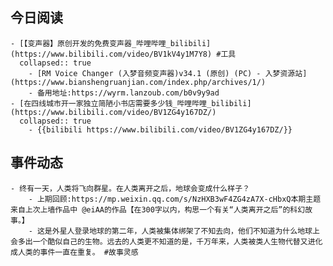 ## 今日阅读
	- [【变声器】原创开发的免费变声器_哔哩哔哩_bilibili](https://www.bilibili.com/video/BV1kV4y1M7Y8) #工具
	  collapsed:: true
		- [RM Voice Changer (入梦音频变声器)v34.1 (原创) (PC) - 入梦资源站](https://www.bianshengruanjian.com/index.php/archives/1/)
		- 备用地址:https://wyrm.lanzoub.com/b0v9y9ad
	- [在四线城市开一家独立简陋小书店需要多少钱_哔哩哔哩_bilibili](https://www.bilibili.com/video/BV1ZG4y167DZ/)
	  collapsed:: true
		- {{bilibili https://www.bilibili.com/video/BV1ZG4y167DZ/}}
## 事件动态
	- 终有一天，人类将飞向群星。在人类离开之后，地球会变成什么样子？
		- 上期回顾:https://mp.weixin.qq.com/s/NzHXB3wF4ZG4zA7X-cHbxQ本期主题来自上次上墙作品中 @eiAA的作品【在300字以内，构思一个有关“人类离开之后”的科幻故事。】
		- 这是外星人登录地球的第二年，人类被集体绑架了不知去向，他们不知道为什么地球上会多出一个酷似自己的生物。远去的人类更不知道的是，千万年来，人类被类人生物代替又进化成人类的事件一直在重复。 #故事灵感
